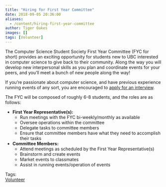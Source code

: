 ```yaml
---
title: "Hiring for First Year Committee"
date: 2018-09-05 20:36:00
aliases:
  - /content/hiring-first-year-committee
author: Tiger Oakes
images: []
tags: [Volunteer]
---
```


<div class="field field-name-body field-type-text-with-summary field-label-hidden"><div class="field-items"><div class="field-item even"><p>The Computer Science Student Society First Year Committee (FYC for short) provides an exciting opportunity for students new to UBC interested in computer science to give back to their community. Along the way you will develop new interpersonal skills as you plan and coordinate events for your peers, and you&#x2019;ll meet a bunch of new people along the way!</p>

<p>If you&#x2019;re passionate about computer science, and have previous experience running events of any sort, you are encouraged to <a href="https://goo.gl/forms/sTX6ArnRkIXhsBtK2">apply for an interview</a>.</p>

<p>The FYC will be composed of roughly 6-8 students, and the roles are as follows:</p>

<ul>
<li><strong>First Year Representative(s):</strong>

<ul>
<li>Run meetings with the FYC bi-weekly/monthly as available</li>
<li>Oversee operations within the committee</li>
<li>Delegate tasks to committee members</li>
<li>Ensure that committee members have what they need to accomplish their tasks</li>
</ul></li>
<li><strong>Committee Members:</strong>

<ul>
<li>Attend meetings as scheduled by the First Year Representative(s)</li>
<li>Brainstorm and create events</li>
<li>Market events to classmates</li>
<li>Assist in running events/operation of events</li>
</ul></li>
</ul>
</div></div></div>    <footer>
    <div class="field field-name-field-tags field-type-taxonomy-term-reference field-label-above"><div class="field-label">Tags:&#xA0;</div><div class="field-items"><div class="field-item even"><a href="/club/volunteer">Volunteer</a></div></div></div>      </footer>
